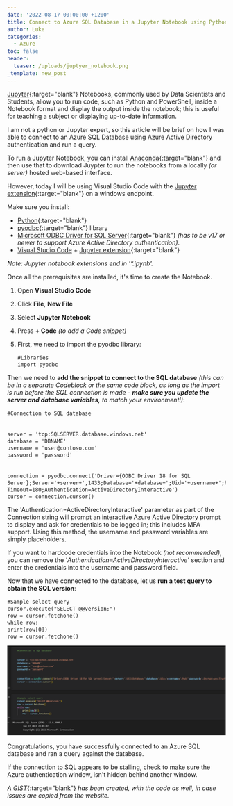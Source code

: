 ```yaml
---
date: '2022-08-17 00:00:00 +1200'
title: Connect to Azure SQL Database in a Jupyter Notebook using Python
author: Luke
categories:
  - Azure
toc: false
header:
  teaser: /uploads/juptyer_notebook.png
_template: new_post
---
```


[Jupyter](https://jupyter.org/ "Jupyter"){:target="blank"} Notebooks, commonly used by Data Scientists and Students, allow you to run code, such as Python and PowerShell, inside a Notebook format and display the output inside the notebook; this is useful for teaching a subject or displaying up-to-date information.

I am not a python or Jupyter expert, so this article will be brief on how I was able to connect to an Azure SQL Database using Azure Active Directory authentication and run a query.

To run a Jupyter Notebook, you can install [Anaconda](https://www.anaconda.com/products/distribution "Anaconda"){:target="blank"} and then use that to download Juypter to run the notebooks from a locally _(or server)_ hosted web-based interface.

However, today I will be using Visual Studio Code with the [Jupyter extension](https://code.visualstudio.com/docs/datascience/jupyter-notebooks " Jupyter Notebooks in VS Code "){:target="blank"} on a windows endpoint.

Make sure you install:

* [Python](https://www.python.org/downloads/ "Python"){:target="blank"}
* [pyodbc](https://pypi.org/project/pyodbc/ "pyodbc "){:target="blank"} library
* [Microsoft ODBC Driver for SQL Server](https://learn.microsoft.com/en-us/sql/connect/odbc/microsoft-odbc-driver-for-sql-server "Microsoft ODBC Driver for SQL Server"){:target="blank"} _(has to be v17 or newer to support Azure Active Directory authentication)_.
* [Visual Studio Code](https://code.visualstudio.com/ "Visual Studio Code") + [Jupyter extension](https://code.visualstudio.com/docs/datascience/jupyter-notebooks " Jupyter Notebooks in VS Code"){:target="blank"}

_Note: Jupyter notebook extensions end in '*.ipynb'._

Once all the prerequisites are installed, it's time to create the Notebook.

1. Open **Visual Studio Code**
2. Click **File**, **New File**
3. Select **Jupyter Notebook**
4. Press **+ Code** _(to add a Code snippet)_
5. First, we need to import the pyodbc library:

       #Libraries
       import pyodbc

Then we need to **add the snippet to connect to the SQL database** _(this can be in a separate Codeblock or the same code block, as long as the import is run before the SQL connection is made - **make sure you update the server and database variables,** to match your environment!)_:

    #Connection to SQL database
    
    
    server = 'tcp:SQLSERVER.database.windows.net' 
    database = 'DBNAME' 
    username = 'user@contoso.com' 
    password = 'password' 
    
    
    connection = pyodbc.connect('Driver={ODBC Driver 18 for SQL Server};Server='+server+',1433;Database='+database+';Uid='+username+';Pwd='+password+';Encrypt=yes;TrustServerCertificate=no;Connection Timeout=180;Authentication=ActiveDirectoryInteractive')
    cursor = connection.cursor()

The 'Authentication=ActiveDirectoryInteractive' parameter as part of the Connection string will prompt an interactive Azure Active Directory prompt to display and ask for credentials to be logged in; this includes MFA support. Using this method, the username and password variables are simply placeholders.

If you want to hardcode credentials into the Notebook _(not recommended)_, you can remove the '_Authentication=ActiveDirectoryInteractive_' section and enter the credentials into the username and password field.

Now that we have connected to the database, let us **run a test query to obtain the SQL version**:

    #Sample select query
    cursor.execute("SELECT @@version;")
    row = cursor.fetchone()
    while row:
    print(row[0])
    row = cursor.fetchone()

![Jupyter python SQL connection](/uploads/juptyer_notebook_query.png)

Congratulations, you have successfully connected to an Azure SQL database and ran a query against the database.

If the connection to SQL appears to be stalling, check to make sure the Azure authentication window, isn't hidden behind another window.

_A_ [_GIST_](https://gist.github.com/lukemurraynz/6636632309bc2bf2b1b37676ee0881ce "python.sqldb.text"){:target="blank"} _has been created, with the code as well, in case issues are copied from the website._
